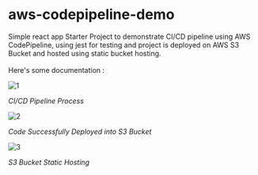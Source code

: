 # aws-codepipeline-demo
Simple react app Starter Project to demonstrate CI/CD pipeline using AWS CodePipeline, using jest for testing and project is deployed on AWS S3 Bucket and hosted using static bucket hosting.  
<br>
Here's some documentation :
<br>

![1](https://user-images.githubusercontent.com/47879766/87469392-69e6d500-c645-11ea-9bf1-f3bdf93414f5.png)

*CI/CD Pipeline Process*

![2](https://user-images.githubusercontent.com/47879766/87469422-75d29700-c645-11ea-8304-a055e69fa3d7.png)

*Code Successfully Deployed into S3 Bucket*

![3](https://user-images.githubusercontent.com/47879766/87469425-7703c400-c645-11ea-8eb7-ed512c5ed614.png)

*S3 Bucket Static Hosting*


